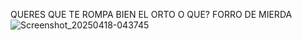 QUERES QUE TE ROMPA BIEN EL ORTO O QUE? FORRO DE MIERDA 
![Screenshot_20250418-043745](https://github.com/user-attachments/assets/5c19db93-c74d-443b-8cab-9140de4bc903)
